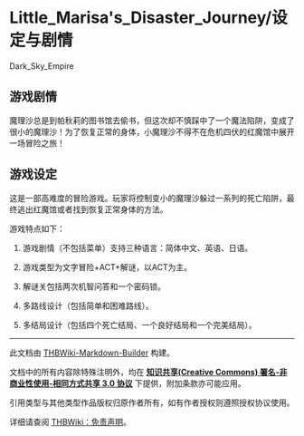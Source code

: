 # Little_Marisa's_Disaster_Journey/设定与剧情

<!-- source html: G:\repos\THBWiki-Markdown-Builder\THBWikiMarkdown\Temp\main\7\7b\ns0%3ALittle_Marisa%27s_Disaster_Journey%2F%E8%AE%BE%E5%AE%9A%E4%B8%8E%E5%89%A7%E6%83%85.html -->

Dark_Sky_Empire

## 游戏剧情
  
魔理沙总是到帕秋莉的图书馆去偷书，但这次却不慎踩中了一个魔法陷阱，变成了很小的魔理沙！为了恢复正常的身体，小魔理沙不得不在危机四伏的红魔馆中展开一场冒险之旅！
  

## 游戏设定
  
这是一部高难度的冒险游戏。玩家将控制变小的魔理沙躲过一系列的死亡陷阱，最终逃出红魔馆或者找到恢复正常身体的方法。
  
  
游戏特点如下：
  
  
1. 游戏剧情（不包括菜单）支持三种语言：简体中文、英语、日语。
  
  
2. 游戏类型为文字冒险+ACT+解谜，以ACT为主。
  
  
3. 解谜关包括两次机智问答和一个密码锁。
  
  
4. 多路线设计（包括简单和困难路线）。
  
  
5. 多结局设计（包括四个死亡结局、一个良好结局和一个完美结局）。
  





---

此文档由 [THBWiki-Markdown-Builder](https://github.com/Delsin-Yu/THBWiki-Markdown-Builder) 构建。

文档中的所有内容除特殊注明外，均在 [**知识共享(Creative Commons) 署名-非商业性使用-相同方式共享 3.0 协议**](https://creativecommons.org/licenses/by-sa/3.0/deed.zh-hans) 下提供，附加条款亦可能应用。

引用类型与其他类型作品版权归原作者所有，如有作者授权则遵照授权协议使用。

详细请查阅 [THBWiki：免责声明](https://thbwiki.cc/THBWiki:%E5%85%8D%E8%B4%A3%E5%A3%B0%E6%98%8E)。

